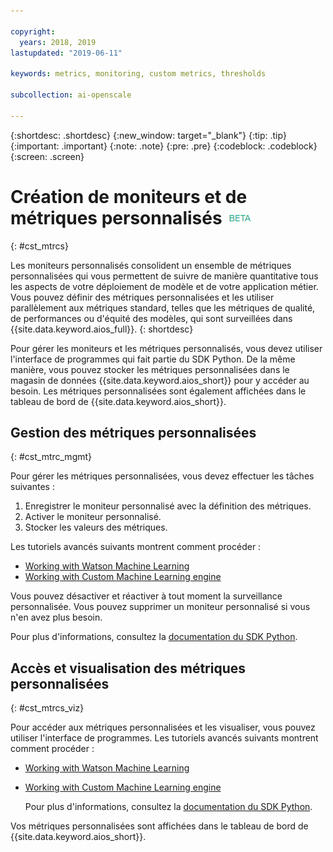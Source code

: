 ```yaml
---

copyright:
  years: 2018, 2019
lastupdated: "2019-06-11"

keywords: metrics, monitoring, custom metrics, thresholds

subcollection: ai-openscale

---
```


{:shortdesc: .shortdesc}
{:new_window: target="_blank"}
{:tip: .tip}
{:important: .important}
{:note: .note}
{:pre: .pre}
{:codeblock: .codeblock}
{:screen: .screen}

# Création de moniteurs et de métriques personnalisés ![balise bêta](images/beta.png)
{: #cst_mtrcs}

Les moniteurs personnalisés consolident un ensemble de métriques personnalisées qui vous permettent de suivre de manière quantitative tous les aspects de votre déploiement de modèle et de votre application métier. Vous pouvez définir des métriques personnalisées et les utiliser parallèlement aux métriques standard, telles que les métriques de qualité, de performances ou d'équité des modèles, qui sont surveillées dans {{site.data.keyword.aios_full}}.
{: shortdesc}

Pour gérer les moniteurs et les métriques personnalisés, vous devez utiliser l'interface de programmes qui fait partie du SDK Python. De la même manière, vous pouvez stocker les métriques personnalisées dans le magasin de données {{site.data.keyword.aios_short}} pour y accéder au besoin. Les métriques personnalisées sont également affichées dans le tableau de bord de {{site.data.keyword.aios_short}}.

## Gestion des métriques personnalisées
{: #cst_mtrc_mgmt}

Pour gérer les métriques personnalisées, vous devez effectuer les tâches suivantes :

1. Enregistrer le moniteur personnalisé avec la définition des métriques.
2. Activer le moniteur personnalisé.
3. Stocker les valeurs des métriques.

Les tutoriels avancés suivants montrent comment procéder :

- [Working with Watson Machine Learning](https://github.com/pmservice/ai-openscale-tutorials/blob/master/notebooks/Watson%20OpenScale%20and%20Watson%20ML%20Engine.ipynb)
- [Working with Custom Machine Learning engine](https://github.com/pmservice/ai-openscale-tutorials/blob/master/notebooks/AI%20OpenScale%20and%20Custom%20ML%20Engine.ipynb)

Vous pouvez désactiver et réactiver à tout moment la surveillance personnalisée. Vous pouvez supprimer un moniteur personnalisé si vous n'en avez plus besoin.

Pour plus d'informations, consultez la [documentation du SDK Python](http://ai-openscale-python-client.mybluemix.net/).

## Accès et visualisation des métriques personnalisées
{: #cst_mtrcs_viz}

Pour accéder aux métriques personnalisées et les visualiser, vous pouvez utiliser l'interface de programmes. Les tutoriels avancés suivants montrent comment procéder :

- [Working with Watson Machine Learning](https://github.com/pmservice/ai-openscale-tutorials/blob/master/notebooks/Watson%20OpenScale%20and%20Watson%20ML%20Engine.ipynb)
- [Working with Custom Machine Learning engine](https://github.com/pmservice/ai-openscale-tutorials/blob/master/notebooks/AI%20OpenScale%20and%20Custom%20ML%20Engine.ipynb)

   Pour plus d'informations, consultez la [documentation du SDK Python](http://ai-openscale-python-client.mybluemix.net/).

Vos métriques personnalisées sont affichées dans le tableau de bord de {{site.data.keyword.aios_short}}.

<!---
![screen shot with metrics from Advanced Tutorial](images/adv_tutorial_metrics.png)
--->

